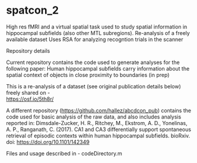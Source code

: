 # spatcon_2
High res fMRI and a virtual spatial task used to study spatial information in hippocampal subfields (also other MTL subregions).
Re-analysis of a freely available dataset
Uses RSA for analyzing recogntion trials in the scanner

Repository details

Current repository contains the code used to generate analyses for the following paper: Human hippocampal subfields carry information about the spatial context of objects in close proximity to boundaries (in prep)

This is a re-analysis of a dataset (see original publication details below) freely shared on -  
https://osf.io/5th8r/

A different repository (https://github.com/hallez/abcdcon_pub) contains the code used for basic analysis of the raw data, and also includes analysis reported in:
Dimsdale-Zucker, H. R., Ritchey, M., Ekstrom, A. D., Yonelinas, A. P., Ranganath, C. (2017). CA1 and CA3 differentially support spontaneous retrieval of episodic contexts within human hippocampal subfields. bioRxiv. doi: https://doi.org/10.1101/142349



Files and usage described in - codeDirectory.m



